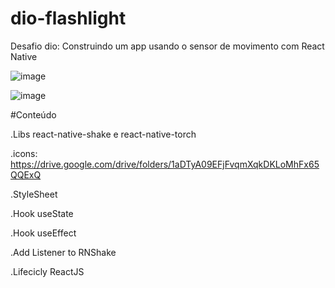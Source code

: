 # dio-flashlight

Desafio dio: Construindo um app usando o sensor de movimento com React Native

![image](https://user-images.githubusercontent.com/74019894/175119480-abcc6b12-a740-4360-8f25-b3e9d90f27c0.png)

![image](https://user-images.githubusercontent.com/74019894/175119583-1dba155f-674a-4fb4-9899-d07b620128c6.png)

#Conteúdo

.Libs react-native-shake e react-native-torch

.icons: https://drive.google.com/drive/folders/1aDTyA09EFjFvqmXqkDKLoMhFx65QQExQ

.StyleSheet

.Hook useState

.Hook useEffect

.Add Listener to RNShake

.Lifecicly ReactJS

